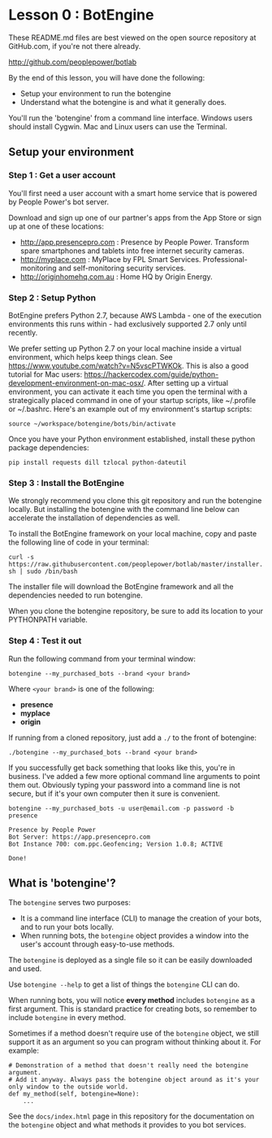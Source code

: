 # Lesson 0 : BotEngine

These README.md files are best viewed on the open source repository at GitHub.com, if you're not there already.

http://github.com/peoplepower/botlab

By the end of this lesson, you will have done the following:
* Setup your environment to run the botengine
* Understand what the botengine is and what it generally does.

You'll run the 'botengine' from a command line interface. Windows users should install Cygwin. Mac and Linux users can use the Terminal.

## Setup your environment

### Step 1 : Get a user account

You'll first need a user account with a smart home service that is powered by People Power's bot server.

Download and sign up one of our partner's apps from the App Store or sign up at one of these locations:

* http://app.presencepro.com : Presence by People Power. Transform spare smartphones and tablets into free internet security cameras.
* http://myplace.com : MyPlace by FPL Smart Services. Professional-monitoring and self-monitoring security services.
* http://originhomehq.com.au : Home HQ by Origin Energy.


### Step 2 : Setup Python

BotEngine prefers Python 2.7, because AWS Lambda - one of the execution environments this runs within - had exclusively supported 2.7 only until recently.

We prefer setting up Python 2.7 on your local machine inside a virtual environment, which helps keep things clean. See https://www.youtube.com/watch?v=N5vscPTWKOk.  This is also a good tutorial for Mac users: https://hackercodex.com/guide/python-development-environment-on-mac-osx/. After setting up a virtual environment, you can activate it each time you open the terminal with a strategically placed command in one of your startup scripts, like ~/.profile or ~/.bashrc. Here's an example out of my environment's startup scripts:

`source ~/workspace/botengine/bots/bin/activate`

Once you have your Python environment established, install these python package dependencies:

`pip install requests dill tzlocal python-dateutil`

### Step 3 : Install the BotEngine

We strongly recommend you clone this git repository and run the botengine locally. But installing the botengine with the command line below can accelerate the installation of dependencies as well.

To install the BotEngine framework on your local machine, copy and paste the following line of code in your terminal:

`curl -s https://raw.githubusercontent.com/peoplepower/botlab/master/installer.sh | sudo /bin/bash`

The installer file will download the BotEngine framework and all the dependencies needed to run botengine.

When you clone the botengine repository, be sure to add its location to your PYTHONPATH variable.


### Step 4 : Test it out

Run the following command from your terminal window:

    botengine --my_purchased_bots --brand <your brand>
    
Where `<your brand>` is one of the following:
* **presence**
* **myplace**
* **origin**

If running from a cloned repository, just add a `./` to the front of botengine:

    ./botengine --my_purchased_bots --brand <your brand>
    
    
If you successfully get back something that looks like this, you're in business. I've added a few more optional command line arguments to point them out. Obviously typing your password into a command line is not secure, but if it's your own computer then it sure is convenient.

    botengine --my_purchased_bots -u user@email.com -p password -b presence
    
    Presence by People Power
    Bot Server: https://app.presencepro.com
    Bot Instance 700: com.ppc.Geofencing; Version 1.0.8; ACTIVE
    
    Done!

## What is 'botengine'?

The `botengine` serves two purposes:

* It is a command line interface (CLI) to manage the creation of your bots, and to run your bots locally.
* When running bots, the `botengine` object provides a window into the user's account through easy-to-use methods.

The `botengine` is deployed as a single file so it can be easily downloaded and used.

Use `botengine --help` to get a list of things the `botengine` CLI can do.

When running bots, you will notice **every method** includes `botengine` as a first argument. This is standard practice for creating bots, so remember to include `botengine` in every method. 

Sometimes if a method doesn't require use of the `botengine` object, we still support it as an argument so you can program without thinking about it. For example:

    # Demonstration of a method that doesn't really need the botengine argument.
    # Add it anyway. Always pass the botengine object around as it's your only window to the outside world.
    def my_method(self, botengine=None):
        ...
        
See the `docs/index.html` page in this repository for the documentation on the `botengine` object and what methods it provides to you bot services.